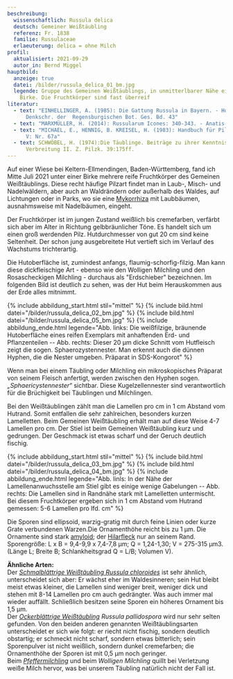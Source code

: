 ```yaml
---
beschreibung:
  wissenschaftlich: Russula delica
  deutsch: Gemeiner Weißtäubling
  referenz: Fr. 1838
  familie: Russulaceae
  erlaeuterung: delica = ohne Milch
profil:
  aktualisiert: 2021-09-29
  autor_in: Bernd Miggel
hauptbild:
  anzeige: true
  datei: /bilder/russula_delica_01_bm.jpg
  legende: Gruppe des Gemeinen Weißtäublings, in unmitterlbarer Nähe einer großen
    Birke. Die Fruchtkörper sind fast überreif
literatur:
  - text: "EINHELLINGER, A. (1985): Die Gattung Russula in Bayern. - Hoppea,
      Denkschr. der  Regensburgischen Bot. Ges. Bd. 43"
  - text: "MARXMÜLLER, H. (2014): Russularum Icones: 340-343. - Anatis-Verlag"
  - text: "MICHAEL, E., HENNIG, B. KREISEL, H. (1983): Handbuch für Pilzfreunde Band
      V: Nr. 67a"
  - text: SCHWÖBEL, H. (1974):Die Täublinge. Beiträge zu ihrer Kenntnis und
      Verbreitung II. Z. Pilzk. 39:175ff.
---
```

Auf einer Wiese bei Keltern-Ellmendingen, Baden-Württemberg, fand ich Mitte Juli 2021 unter einer Birke mehrere reife Fruchtkörper des Gemeinen Weißtäublings. Diese recht häufige Pilzart findet man in Laub-, Misch- und Nadelwäldern, aber auch an Waldrändern oder außerhalb des Waldes, auf Lichtungen oder in Parks, wo sie eine [Mykorrhiza](Mykorrhiza "Glossar") mit Laubbäumen, ausnahmsweise mit Nadelbäumen, eingeht.

Der Fruchtkörper ist im jungen Zustand weißlich bis cremefarben, verfärbt sich aber im Alter in Richtung gelbbräunlicher Töne. Es handelt sich um einen groß werdenden Pilz. Hutdurchmesser von gut 20 cm sind keine Seltenheit. Der schon jung ausgebreitete Hut vertieft sich im Verlauf des Wachstums trichterartig.

Die Hutoberfläche ist, zumindest anfangs, flaumig-schorfig-filzig. Man kann diese dickfleischige Art - ebenso wie den Wolligen Milchling und den Rosascheckigen Milchling - durchaus als "Erdschieber" bezeichnen.  Im folgenden Bild ist deutlich zu sehen, was der Hut beim Herauskommen aus der Erde alles mitnimmt.

{% include abbildung_start.html stil="mittel" %}
{% include bild.html datei="/bilder/russula_delica_02_bm.jpg" %}
{% include bild.html datei="/bilder/russula_delica_05_bm.jpg" %}
{% include abbildung_ende.html legende="Abb. links: Die weißfilzige, bräunende Hutoberfläche eines reifen Exemplars mit anhaftenden Erd- und Pflanzenteilen -- Abb. rechts:  Dieser 20 µm dicke Schnitt vom Hutfleisch zeigt die sogen. Sphaerozystennester. Man erkennt auch die dünnen Hyphen, die die Nester umgeben. Präparat in SDS-Kongorot" %}

Wenn man bei einem Täubling oder Milchling ein mikroskopisches Präparat von seinem Fleisch anfertigt, werden zwischen den Hyphen sogen. *„Sphaericystennester“* sichtbar. Diese Kugelzellennester sind verantwortlich für die Brüchigkeit bei Täublingen und Milchlingen.

Bei den Weißtäublingen zählt man die Lamellen pro cm in 1 cm Abstand vom Hutrand. Somit entfallen die sehr zahlreichen, besonders kurzen Lamelletten. Beim Gemeinen Weißtäubling erhält man auf diese Weise 4-7 Lamellen pro cm. Der Stiel ist beim Gemeinen Weißtäubling kurz und gedrungen. Der Geschmack ist etwas scharf und der Geruch deutlich fischig.

{% include abbildung_start.html stil="mittel" %}
{% include bild.html datei="/bilder/russula_delica_03_bm.jpg" %}
{% include bild.html datei="/bilder/russula_delica_04_bm.jpg" %}
{% include abbildung_ende.html legende="Abb. linls: In der Nähe der Lamellenanwuchsstelle am Stiel gibt es einige wenige Gabelungen -- Abb. rechts: Die Lamellen sind in Randnähe stark mit Lamelletten untermischt. Bei diesem Fruchtkörper ergeben sich in 1 cm Abstand vom Hutrand gemessen: 5-6 Lamellen pro lfd. cm" %}

Die Sporen sind ellipsoid, warzig-gratig mit durch feine Linien oder kurze Grate verbundenen Warzen.Die Ornamenthöhe reicht bis zu 1 µm. Die Ornamente sind stark [amyloid](amyloid "Glossar"); der [Hilarfleck](Hilarfleck "Glossar") nur an seinem Rand. 
Sporengröße: L x B = 9,4-9,9 x 7,4-7,8 µm; Q = 1,24-1,30; V = 275-315 µm3. (Länge L; Breite B; Schlankheitsgrad Q = L/B; Volumen V).

**Ähnliche Arten:**\
Der *[Schmalblättrige Weißtäubling Russula chloroides](/pilze/russula-chloroides-schmalblättriger-weißtäubling)* ist sehr ähnlich, unterscheidet sich aber: Er wächst eher im Waldesinneren; sein Hut bleibt meist etwas kleiner, die Lamellen sind weniger breit, weniger dick und stehen mit 8-14 Lamellen pro cm auch gedrängter. Was auch immer mal wieder auffällt. Schließlich besitzen seine Sporen ein höheres Ornament bis 1,5 µm.\
Der *[Ockerblättrige Weißtäubling](/pilze/russula-pallidospora-ockerblättriger-weißtäubling)* *Russula pallidospora* wird nur sehr selten gefunden. Von den beiden anderen genannten Weißtäublingsarten unterscheidet er sich wie folgt:  er riecht nicht fischig, sondern deutlich obstartig; er schmeckt nicht scharf, sondern etwas bitterlich; sein Sporenpulver ist nicht weißlich, sondern dunkel cremefarben; die Ornamenthöhe der Sporen ist mit 0,5 µm noch geringer.\
Beim *[Pfeffermilchling](/pilze/lactarius-piperatus-langstieliger-pfeffermilchling)* und beim *Wolligen Milchling* quillt bei Verletzung weiße Milch hervor, was bei unserem Täubling natürlich nicht der Fall ist.